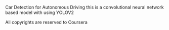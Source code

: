 Car Detection for Autonomous Driving this is a convolutional neural network based model with using YOLOV2

All copyrights are reserved to Coursera
